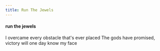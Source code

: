 ```yaml
---
title: Run The Jewels
---
```


#### run the jewels

I overcame every obstacle that's ever placed
The gods have promised, victory will one day know my face

